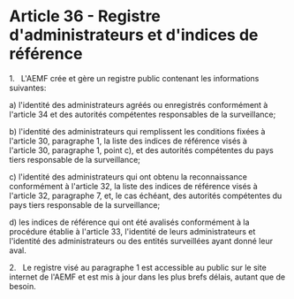 # Article 36 - Registre d'administrateurs et d'indices de référence


1.   L'AEMF crée et gère un registre public contenant les informations suivantes:

a) l'identité des administrateurs agréés ou enregistrés conformément à l'article 34 et des autorités compétentes responsables de la surveillance;

b) l'identité des administrateurs qui remplissent les conditions fixées à l'article 30, paragraphe 1, la liste des indices de référence visés à l'article 30, paragraphe 1, point c), et des autorités compétentes du pays tiers responsable de la surveillance;

c) l'identité des administrateurs qui ont obtenu la reconnaissance conformément à l'article 32, la liste des indices de référence visés à l'article 32, paragraphe 7, et, le cas échéant, des autorités compétentes du pays tiers responsable de la surveillance;

d) les indices de référence qui ont été avalisés conformément à la procédure établie à l'article 33, l'identité de leurs administrateurs et l'identité des administrateurs ou des entités surveillées ayant donné leur aval.

2.   Le registre visé au paragraphe 1 est accessible au public sur le site internet de l'AEMF et est mis à jour dans les plus brefs délais, autant que de besoin.
